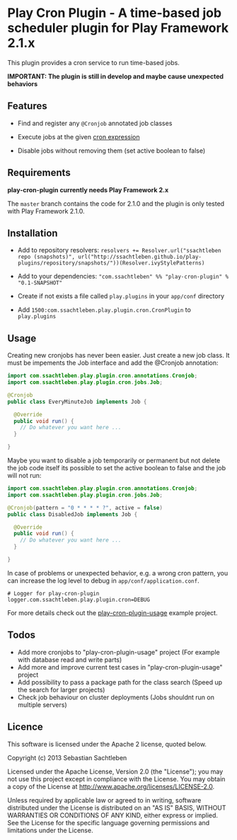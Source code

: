 # Play Cron Plugin - A time-based job scheduler plugin for Play Framework 2.1.x

This plugin provides a cron service to run time-based jobs. 

**IMPORTANT: The plugin is still in develop and maybe cause unexpected behaviors**

## Features

* Find and register any ```@Cronjob``` annotated job classes

* Execute jobs at the given [cron expression](http://quartz-scheduler.org/documentation/quartz-2.1.x/tutorials/tutorial-lesson-06#TutorialLesson6-CronExpressions)

* Disable jobs without removing them (set active boolean to false)

## Requirements

**play-cron-plugin currently needs Play Framework 2.x**

The `master` branch contains the code for 2.1.0 and the plugin is only tested with Play Framework 2.1.0.

## Installation

* Add to repository resolvers: ```resolvers += Resolver.url("ssachtleben repo (snapshots)", url("http://ssachtleben.github.io/play-plugins/repository/snapshots/"))(Resolver.ivyStylePatterns)```

* Add to your dependencies: ```"com.ssachtleben" %% "play-cron-plugin" % "0.1-SNAPSHOT"```

* Create if not exists a file called ```play.plugins``` in your ```app/conf``` directory

* Add ```1500:com.ssachtleben.play.plugin.cron.CronPlugin``` to ```play.plugins```

## Usage

Creating new cronjobs has never been easier. Just create a new job class. It must be impements the Job interface and add the @Cronjob annotation:

```java
import com.ssachtleben.play.plugin.cron.annotations.Cronjob;
import com.ssachtleben.play.plugin.cron.jobs.Job;

@Cronjob
public class EveryMinuteJob implements Job {

  @Override
  public void run() {
    // Do whatever you want here ...
  }

}
```

Maybe you want to disable a job temporarily or permanent but not delete the job code itself its possible to set the active boolean to false and the job will not run:

```java
import com.ssachtleben.play.plugin.cron.annotations.Cronjob;
import com.ssachtleben.play.plugin.cron.jobs.Job;

@Cronjob(pattern = "0 * * * * ?", active = false)
public class DisabledJob implements Job {

  @Override
  public void run() {
    // Do whatever you want here ...
  }

}
```

In case of problems or unexpected behavior, e.g. a wrong cron pattern, you can increase the log level to debug in ```app/conf/application.conf```.

```
# Logger for play-cron-plugin
logger.com.ssachtleben.play.plugin.cron=DEBUG
```

For more details check out the [play-cron-plugin-usage](samples/play-cron-plugin-usage) example project.

## Todos

* Add more cronjobs to "play-cron-plugin-usage" project (For example with database read and write parts)
* Add more and improve current test cases in "play-cron-plugin-usage" project
* Add possibility to pass a package path for the class search (Speed up the search for larger projects)
* Check job behaviour on cluster deployments (Jobs shouldnt run on multiple servers)

## Licence

This software is licensed under the Apache 2 license, quoted below.

Copyright (c) 2013 Sebastian Sachtleben

Licensed under the Apache License, Version 2.0 (the "License"); you may not use this project except in compliance with the License. You may obtain a copy of the License at http://www.apache.org/licenses/LICENSE-2.0.

Unless required by applicable law or agreed to in writing, software distributed under the License is distributed on an "AS IS" BASIS, WITHOUT WARRANTIES OR CONDITIONS OF ANY KIND, either express or implied. See the License for the specific language governing permissions and limitations under the License.